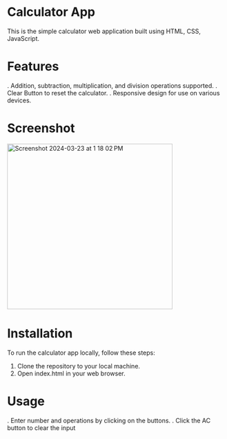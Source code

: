 # Calculator App

This is the simple calculator web application built using HTML, CSS, JavaScript.

# Features

. Addition, subtraction, multiplication, and division operations supported.
. Clear Button to reset the calculator.
. Responsive design for use on various devices.

# Screenshot

<img width="383" alt="Screenshot 2024-03-23 at 1 18 02 PM" src="https://github.com/adiKumar2407/calculator-project/assets/163904454/42565d79-9c08-4d3f-b655-ad383f9ae1dc">

# Installation

To run the calculator app locally, follow these steps:

1. Clone the repository to your local machine.
2. Open index.html in your web browser.

# Usage

. Enter number and operations by clicking on the buttons.
. Click the AC button to clear the input

 

